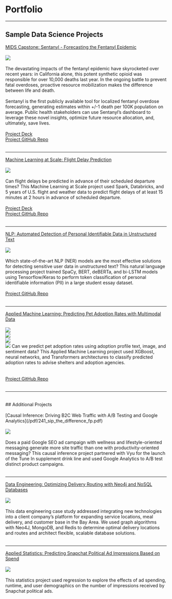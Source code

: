 # Portfolio

---

## Sample Data Science Projects 

[MIDS Capstone: Sentanyl - Forecasting the Fentanyl Epidemic](https://groups.ischool.berkeley.edu/Sentanyl/#)
<br>
<br>
<img src="images/sentanyl_dashboard_image.png?raw=true"/>
<br>
<br>
The devastating impacts of the fentanyl epidemic have skyrocketed over recent years: in California alone, this potent synthetic opioid was responsible for over 10,000 deaths last year. In the ongoing battle to prevent fatal overdoses, proactive resource mobilization makes the difference between life and death.
<br>
<br> 
Sentanyl is the first publicly available tool for localized fentanyl overdose forecasting, generating estimates within +/-1 death per 100K population on average. Public health stakeholders can use Sentanyl’s dashboard to leverage these novel insights, optimize future resource allocation, and, ultimately, save lives.
<br>
<br>
[Project Deck](/pdf/capstone_final_presentation.pdf)
<br> 
<a href="https://github.com/lmh34/ucb_mids_capstone_spr24">Project GitHub Repo</a>
<br>
<br>


---
[Machine Learning at Scale: Flight Delay Prediction](/flight_delay_prediction)
<br>
<br>
<img src="images/261_results_main.png?raw=true"/>
<br>
<br>
Can flight delays be predicted in advance of their scheduled departure times? This Machine Learning at Scale project used Spark, Databricks, and 5 years of U.S. flight and weather data to predict flight delays of at least 15 minutes at 2 hours in advance of scheduled departure.
<br>
<br>
[Project Deck](/pdf/.pdf)
<br>
<a href="https://github.com/lmh34/team_5_3">Project GitHub Repo</a>
<br>
<br>


---
[NLP: Automated Detection of Personal Identifiable Data in Unstructured Text](/pdf/sample_presentation.pdf)
<br>
<br>
<img src="images/dummy_thumbnail.jpg?raw=true"/>
<br>
<br>
Which state-of-the-art NLP (NER) models are the most effective solutions for detecting sensitive user data in unstructured text? This natural language processing project trained SpaCy, BERT, deBERTa, and bi-LSTM models using Tensorflow/Keras to perform token classification of personal identifiable information (PII) in a large student essay dataset.
<br>
<br>
<a href="https://github.com/lmh34/266_NLP_final_project">Project GitHub Repo</a>
<br>
<br>


---
[Applied Machine Learning: Predicting Pet Adoption Rates with Multimodal Data](/pdf/207_final_presentation.pdf)
<br>
<br>
<img src="images/207_pipeline.png?raw=true"/>
<br>
<img src="images/207_modeling_approach.png?raw=true"/>
<br>
<img src="images/207_xgb_params.png?raw=true"/>
<br>
<img src="images/207_rescuer_eda.png?raw=true"/>
Can we predict pet adoption rates using adoption profile text, image, and sentiment data? This Applied Machine Learning project used XGBoost, neural networks, and Transformers architectures to classify predicted adoption rates to advise shelters and adoption agencies.   
<br>
<br>
<a href="https://github.com/lmh34/mids-207-final-project-summer23-Rueda-Sambrailo-Herr-Liu-Kuehl">Project GitHub Repo</a>
<br>
<br>


---
<br>
## Additional Projects
<br>
<br>
[Causal Inference: Driving B2C Web Traffic with A/B Testing and Google Analytics](/pdf/241_sip_the_difference_fp.pdf)
<br>
<br>
<img src="images/241_user_device.png?raw=true"/>
<br>
<br>
Does a paid Google SEO ad campaign with wellness and lifestyle-oriented messaging generate more site traffic than one with productivity-oriented messaging? This causal inference project partnered with Vyu for the launch of the Tune In supplement drink line and used Google Analytics to A/B test distinct product campaigns.  
<br>
<br>

---
[Data Engineering: Optimizing Delivery Routing with Neo4j and NoSQL Databases](/pdf/W205_final_presentation.pdf)
<br>
<br>
<img src="images/205_locker_map.png?raw=true"/>
<br>
<br>
This data engineering case study addressed integrating new technologies into a client company’s platform for expanding service locations, meal delivery, and customer base in the Bay Area. We used graph algorithms with Neo4J, MongoDB, and Redis to determine optimal delivery locations and routes and architect flexible, scalable database solutions. 
<br>
<br>

---
[Applied Statistics: Predicting Snapchat Political Ad Impressions Based on Spend](/pdf/snapchat-political-ad-spend.pdf)
<br>
<br>
<img src="images/203_data.png?raw=true"/>
<br>
<br>
This statistics project used regression to explore the effects of ad spending, runtime, and user demographics on the number of impressions received by Snapchat political ads.
<br>
<br>

<!-- Remove above link if you don't want to attibute -->
